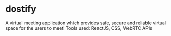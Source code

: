 # dostify

A virtual meeting application which provides safe, secure and reliable virtual space for the users to meet!
Tools used: ReactJS, CSS, WebRTC APIs
